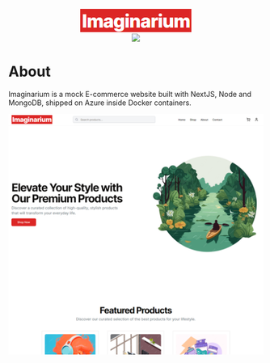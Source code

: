 <p align="center">
    <img src="./webstore/public/Assets/GitHub/Imaginarium.png">
    <br>
      <a href="https://skillicons.dev">
    <img src="https://skillicons.dev/icons?i=nextjs,nodejs,mongodb,azure,docker" />
  </a>
</p>

# About
Imaginarium is a mock E-commerce website built with NextJS, Node and MongoDB, shipped on Azure inside Docker containers.

![Frontpage](./webstore/public/Assets/GitHub/frontpage.png)
